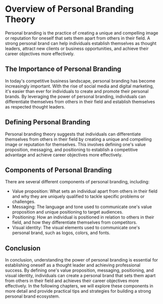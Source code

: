 Overview of Personal Branding Theory
=============================================================================================

Personal branding is the practice of creating a unique and compelling image or reputation for oneself that sets them apart from others in their field. A strong personal brand can help individuals establish themselves as thought leaders, attract new clients or business opportunities, and achieve their career objectives more effectively.

The Importance of Personal Branding
-----------------------------------

In today's competitive business landscape, personal branding has become increasingly important. With the rise of social media and digital marketing, it's easier than ever for individuals to create and promote their personal brands. By leveraging the power of personal branding, individuals can differentiate themselves from others in their field and establish themselves as respected thought leaders.

Defining Personal Branding
--------------------------

Personal branding theory suggests that individuals can differentiate themselves from others in their field by creating a unique and compelling image or reputation for themselves. This involves defining one's value proposition, messaging, and positioning to establish a competitive advantage and achieve career objectives more effectively.

Components of Personal Branding
-------------------------------

There are several different components of personal branding, including:

* Value proposition: What sets an individual apart from others in their field and why they are uniquely qualified to tackle specific problems or challenges.
* Messaging: The language and tone used to communicate one's value proposition and unique positioning to target audiences.
* Positioning: How an individual is positioned in relation to others in their field, and how they differentiate themselves from competitors.
* Visual identity: The visual elements used to communicate one's personal brand, such as logos, colors, and fonts.

Conclusion
----------

In conclusion, understanding the power of personal branding is essential for establishing oneself as a thought leader and achieving professional success. By defining one's value proposition, messaging, positioning, and visual identity, individuals can create a personal brand that sets them apart from others in their field and achieves their career objectives more effectively. In the following chapters, we will explore these components in more detail and provide practical tips and strategies for building a strong personal brand ecosystem.
